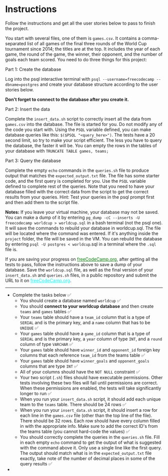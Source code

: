 # Instructions

Follow the instructions and get all the user stories below to pass to finish the project.

You start with several files, one of them is `games.csv`. It contains a comma-separated list of all games of the final three rounds of the World Cup tournament since 2014; the titles are at the top. It includes the year of each game, the round of the game, the winner, their opponent, and the number of goals each team scored. You need to do three things for this project:

Part 1: Create the database

Log into the psql interactive terminal with `psql --username=freecodecamp --dbname=postgres` and create your database structure according to the user stories below.

**Don't forget to connect to the database after you create it.**

Part 2: Insert the data

Complete the `insert_data.sh` script to correctly insert all the data from `games.csv` into the database. The file is started for you. Do not modify any of the code you start with. Using the `PSQL` variable defined, you can make database queries like this: `$($PSQL "<query_here>")`. The tests have a 20 second limit, so try to make your script efficient. The less you have to query the database, the faster it will be. You can empty the rows in the tables of your database with `TRUNCATE TABLE games, teams;`

Part 3: Query the database

Complete the empty `echo` commands in the `queries.sh` file to produce output that matches the `expected_output.txt` file. The file has some starter code, and the first query is completed for you. Use the `PSQL` variable defined to complete rest of the queries. Note that you need to have your database filled with the correct data from the script to get the correct results from your queries. Hint: Test your queries in the psql prompt first and then add them to the script file.

**Notes:**
If you leave your virtual machine, your database may not be saved. You can make a dump of it by entering `pg_dump -cC --inserts -U freecodecamp worldcup > worldcup.sql` in a bash terminal (not the psql one). It will save the commands to rebuild your database in worldcup.sql. The file will be located where the command was entered. If it's anything inside the `project` folder, the file will be saved in the VM. You can rebuild the database by entering `psql -U postgres < worldcup`.sql in a terminal where the `.sql` file is.

If you are saving your progress on <a href="https://freecodecamp.org"
style="color: green;">freeCodeCamp.org</a>, after getting all the tests to pass, follow the instructions above to save a dump of your database. Save the `worldcup.sql` file, as well as the final version of your `insert_data.sh` and `queries.sh` files, in a public repository and submit the URL to it on <a href="https://freecodecamp.org"
style="color: cyan;">freeCodeCamp.org</a>.

---

- Complete the tasks below ✅
  - You should create a database named `worldcup` ✅
  - You should **connect to your worldcup database** and then create `teams` and `games` tables ✅
  - Your `teams` table should have a `team_id` column that is a type of `SERIAL` and is the primary key, and a `name` column that has to be `UNIQUE` ✅
  - Your `games` table should have a `game_id` column that is a type of `SERIAL` and is the primary key, a `year` column of type `INT`, and a `round` column of type `VARCHAR` ✅
  - Your `games` table should have `winner_id` and `opponent_id` foreign key columns that each reference `team_id` from the teams table ✅
  - Your `games` table should have `winner_goals` and `opponent_goals` columns that are type `INT` ✅
  - All of your columns should have the `NOT NULL` constraint ✅
  - Your two script (`.sh`) files should have executable permissions. Other tests involving these two files will fail until permissions are correct. When these permissions are enabled, the tests will take significantly longer to run ✅
  - When you run your `insert_data.sh` script, it should add each unique team to the `teams` table. There should be 24 rows ✅
  - When you run your `insert_data.sh` script, it should insert a row for each line in the `games.csv` file (other than the top line of the file). There should be 32 rows. Each row should have every column filled in with the appropriate info. Make sure to add the correct ID's from the teams table (you cannot hard-code the values) ✅
  - You should correctly complete the queries in the `queries.sh` file. Fill in each empty `echo` command to get the output of what is suggested with the command above it. Only use a single line like the first query. The output should match what is in the `expected_output.txt` file exactly, take note of the number of decimal places in some of the query results ✅
-
